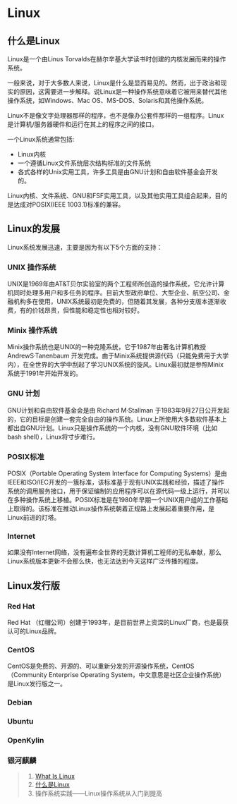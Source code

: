 # Linux

## 什么是Linux

Linux是一个由Linus Torvalds在赫尔辛基大学读书时创建的内核发展而来的操作系统。

一般来说，对于大多数人来说，Linux是什么是显而易见的。然而，出于政治和现实的原因，这需要进一步解释。说Linux是一种操作系统意味着它被用来替代其他操作系统，如Windows、Mac OS、MS-DOS、Solaris和其他操作系统。

Linux不是像文字处理器那样的程序，也不是像办公套件那样的一组程序。Linux是计算机/服务器硬件和运行在其上的程序之间的接口。

一个Linux系统通常包括:

- Linux内核
- 一个遵循Linux文件系统层次结构标准的文件系统
- 各式各样的Unix实用工具，许多工具是由GNU计划和自由软件基金会开发的。

Linux内核、文件系统、GNU和FSF实用工具，以及其他实用工具组合起来，目的是达成对POSIX(IEEE 1003.1)标准的兼容。

## Linux的发展

Linux系统发展迅速，主要是因为有以下5个方面的支持：

### UNIX 操作系统

UNIX是1969年由AT&T贝尔实验室的两个工程师所创造的操作系统，它允许计算机同时处理多用户和多任务的程序。目前大型政府单位、大型企业、航空公司、金融机构多在使用，UNIX系统最初是免费的，但随着其发展，各种分支版本逐渐收费，有的价钱昂贵，但性能和稳定性也相对较好。

### Minix 操作系统

Minix操作系统也是UNIX的一种克隆系统，它于1987年由著名计算机教授 AndrewS·Tanenbaum 开发完成。由于Minix系统提供源代码（只能免费用于大学内），在全世界的大学中刮起了学习UNIX系统的旋风。Linux最初就是参照Minix系统于1991年开始开发的。

### GNU 计划

GNU计划和自由软件基金会是由 Richard M·Stallman 于1983年9月27日公开发起的，它的目标是创建一套完全自由的操作系统。Linux上所使用大多数软件基本上都出自GNU计划。Linux只是操作系统的一个内核，没有GNU软件环境（比如bash shell），Linux将寸步难行。

### POSIX标准

POSIX（Portable Operating System Interface for Computing Systems）是由IEEE和ISO/IEC开发的一簇标准，该标准基于现有UNIX实践和经验，描述了操作系统的调用服务接口，用于保证编制的应用程序可以在源代码一级上运行，并可以在多种操作系统上移植。POSIX标准是在1980年早期一个UNIX用户组的工作基础上取得的。该标准在推动Linux操作系统朝着正规路上发展起着重要作用，是Linux前进的灯塔。

### Internet

如果没有Internet网络，没有遍布全世界的无数计算机工程师的无私奉献，那么Linux系统版本更新不会那么快，也无法达到今天这样广泛传播的程度。

## Linux发行版

### Red Hat

Red Hat （红帽公司）创建于1993年，是目前世界上资深的Linux厂商，也是最获认可的Linux品牌。

### CentOS

CentOS是免费的、开源的、可以重新分发的开源操作系统，CentOS（Community Enterprise Operating System，中文意思是社区企业操作系统）是Linux发行版之一。

### Debian

### Ubuntu

### OpenKylin

### 银河麒麟

> 1. [What Is Linux](https://www.linux.org/threads/what-is-linux.4106/)
> 2. [什么是Linux](https://www.debian.org/doc/manuals/debian-faq/basic-defs.zh-cn.html#linux)
> 3. 操作系统实践——Linux操作系统从入门到提高
